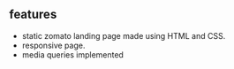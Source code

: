 
## features

- static zomato landing page made using HTML and CSS.
- responsive page.
- media queries implemented 